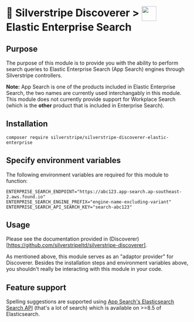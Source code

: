 # 🧭 Silverstripe Discoverer > <img src="https://www.elastic.co/android-chrome-192x192.png" style="height:40px; vertical-align:middle"/> Elastic Enterprise Search

## Purpose

The purpose of this module is to provide you with the ability to perform search queries to Elastic Enterprise Search
(App Search) engines through Silverstripe controllers.

**Note:** App Search is one of the products included in Elastic Enterprise Search, the two names are currently used
interchangably in this module. This module does not currently provide support for Workplace Search (which is the
**other** product that is included in Enterprise Search).

## Installation

```shell script
composer require silverstripe/silverstripe-discoverer-elastic-enterprise
```

## Specify environment variables

The following environment variables are required for this module to function:

```
ENTERPRISE_SEARCH_ENDPOINT="https://abc123.app-search.ap-southeast-2.aws.found.io"
ENTERPRISE_SEARCH_ENGINE_PREFIX="engine-name-excluding-variant"
ENTERPRISE_SEARCH_API_SEARCH_KEY="search-abc123"
```

## Usage

Please see the documentation provided in (Discoverer)[https://github.com/silverstripeltd/silverstripe-discoverer].

As mentioned above, this module serves as an "adaptor provider" for Discoverer. Besides the installation steps and
environment variables above, you shouldn't really be interacting with this module in your code.

## Feature support

Spelling suggestions are supported using [App Search's Elasticsearch Search API](https://www.elastic.co/guide/en/app-search/8.17/elasticsearch-search-api-reference.html) (that's a lot of search) which is available on >=8.5 of Elasticsearch.
